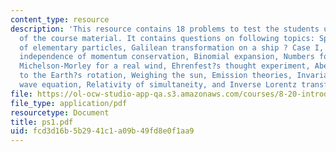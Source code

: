 ```yaml
---
content_type: resource
description: 'This resource contains 18 problems to test the students understanding
  of the course material. It contains questions on following topics: Speeds, The travels
  of elementary particles, Galilean transformation on a ship ? Case I, Case II, Frame
  independence of momentum conservation, Binomial expansion, Numbers for Michelson-Morley,
  Michelson-Morley for a real wind, Ehrenfest?s thought experiment, Aberration due
  to the Earth?s rotation, Weighing the sun, Emission theories, Invariance of the
  wave equation, Relativity of simultaneity, and Inverse Lorentz transformation.'
file: https://ol-ocw-studio-app-qa.s3.amazonaws.com/courses/8-20-introduction-to-special-relativity-january-iap-2005/fcd3d16b5b2941c1a09b49fd8e0f1aa9_ps1.pdf
file_type: application/pdf
resourcetype: Document
title: ps1.pdf
uid: fcd3d16b-5b29-41c1-a09b-49fd8e0f1aa9
---
```

